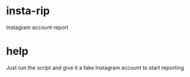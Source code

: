 # insta-rip

Instagram account report

# help
Just run the script and give it a fake Instagram account to start reporting
